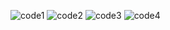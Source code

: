 ![code1](https://github.com/user-attachments/assets/422e7d3f-3722-434b-bf13-b3e2eac0cd03)
![code2](https://github.com/user-attachments/assets/d7b0fa7d-1e77-4170-8afd-2bf0cd3a84cb)
![code3](https://github.com/user-attachments/assets/5f18ba7e-8b78-48dd-a3af-e05c70a2096b)
![code4](https://github.com/user-attachments/assets/93bbc214-efef-47f1-a421-22d0d3933580)
